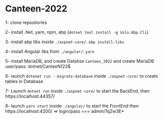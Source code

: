 # Canteen-2022

1- clone repositories

2- install .Net, yarn, npm, abp (`dotnet tool install -g Volo.Abp.Cli`) 

3- install abp libs inside `./aspnet-core/`: `abp install-libs`

4- install Angular libs from `./angular/`: `yarn`

5- install MariaDB, and create Databse `Canteen_2022` and create MariaDB user/pass: dotnet/CanteeN123$

6- launch `dotenet run --migrate-database` inside `./aspnet-core/` to create tables in Database 

7- Launch `dotnet run` inside `./aspnet-core/` to start the BackEnd, then https://localhost:44357/

8- launch `yarn start` inside `./angular/` to start the FrontEnd then https://localhost:4200/ => login/pass === admin/1q2w3E*

